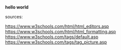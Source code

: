 **hello world**

sources: 

https://www.w3schools.com/html/html_editors.asp
https://www.w3schools.com/html/html_formatting.asp
https://www.w3schools.com/tags/default.asp
https://www.w3schools.com/tags/tag_picture.asp